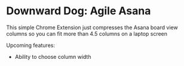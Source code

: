 # Downward Dog: Agile Asana

This simple Chrome Extension just compresses the Asana board view columns so you can fit more than 4.5 columns on a laptop screen

Upcoming features:
* Ability to choose column width
